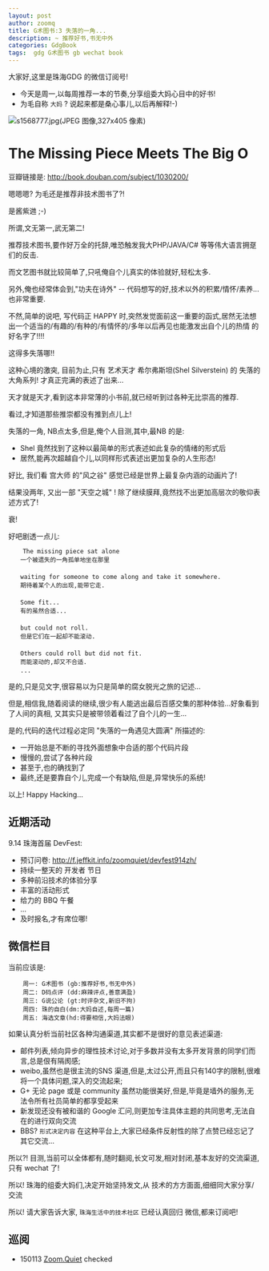 ```yaml
---
layout: post
author: zoomq
title: G术图书:3 失落的一角...
description: ~ 推荐好书,书无中外
categories: GdgBook
tags:  gdg G术图书 gb wechat book
---
```


大家好,这里是珠海GDG 的微信订阅号!

- 今天是周一,以每周推荐一本的节奏,分享组委大妈心目中的好书!
- 为毛自称 `大妈` ? 说起来都是桑心事儿,以后再解释!-)

![s1568777.jpg(JPEG 图像,327x405 像素)](http://img3.douban.com/lpic/s1568777.jpg)


# The Missing Piece Meets The Big O 

豆瓣链接是: http://book.douban.com/subject/1030200/


嗯嗯嗯? 为毛还是推荐非技术图书了?!

是酱紫逇 ;-)

所谓,文无第一,武无第二!

推荐技术图书,要作好万全的托辞,唯恐触发我大PHP/JAVA/C# 等等伟大语言拥趸们的反击.

<!--more-->

而文艺图书就比较简单了,只吼俺自个儿真实的体验就好,轻松太多.

另外,俺也经常体会到,"功夫在诗外" -- 代码想写的好,技术以外的积累/情怀/素养... 也非常重要.

不然,简单的说吧, 写代码正 HAPPY 时,突然发觉面前这一重要的函式,居然无法想出一个适当的/有趣的/有种的/有情怀的/多年以后再见也能激发出自个儿的热情 的好名字了!!!!

这得多失落哪!!

这种心境的激突, 目前为止,只有 艺术天才 希尔弗斯坦(Shel Silverstein) 的
失落的大角系列! 才真正完满的表述了出来...

天才就是天才,看到这本非常薄的小书前,就已经听到过各种无比崇高的推荐.

看过,才知道那些推崇都没有推到点儿上!

失落的一角, NB点太多,但是,俺个人目测,其中,最NB 的是:

- Shel 竟然找到了这种以最简单的形式表述如此复杂的情绪的形式后
- 居然,能再次超越自个儿,以同样形式表述出更加复杂的人生形态!

好比, 我们看 宫大师 的"风之谷" 感觉已经是世界上最复杂内涵的动画片了!

结果没两年, 又出一部 "天空之城" ! 除了继续膜拜,竟然找不出更加高层次的敬仰表述方式了! 

衰!

好吧剧透一点儿:

        The missing piece sat alone
    　　一个被遗失的一角孤单地坐在那里
    　　
    　　waiting for someone to come along and take it somewhere.
    　　期待着某个人的出现,能带它走. 
    　　
    　　Some fit...
    　　有的虽然合适...
    　　
    　　but could not roll.
    　　但是它们在一起却不能滚动. 
    　　
    　　Others could roll but did not fit.
    　　而能滚动的,却又不合适. 
    　　...


是的,只是见文字,很容易以为只是简单的腐女脱光之旅的记述...

但是,相信我,随着阅读的继续,很少有人能逃出最后百感交集的那种体验...好象看到了人间的真相,
又其实只是被带领着看过了自个儿的一生...

是的,代码的迭代过程必定同 "失落的一角遇见大圆满" 所描述的:

- 一开始总是不断的寻找外面想象中合适的那个代码片段
- 慢慢的,尝试了各种片段
- 甚至于,也的确找到了
- 最终,还是要靠自个儿,完成一个有缺陷,但是,异常快乐的系统!


以上! Happy Hacking... 





## 近期活动

9.14 珠海首届 DevFest:

- 预订问卷: http://f.jeffkit.info/zoomquiet/devfest914zh/     
- 持续一整天的 开发者 节日
- 多种前沿技术的体验分享
- 丰富的活动形式
- 给力的 BBQ 午餐
- ... 
- 及时报名,才有席位哪!


## 微信栏目
当前应该是: 

        周一: G术图书 (gb:推荐好书,书无中外)
        周二: D码点评 (dd:麻辣评点,善意满盈)
        周三: G说公论 (gt:时评杂文,新旧不拘)
        周四: 珠的自白(dm:大妈自述,每周一篇)
        周五: 海选文章(hd:得要相信,大妈法眼)


如果认真分析当前社区各种沟通渠道,其实都不是很好的意见表述渠道:

- 邮件列表,倾向异步的理性技术讨论,对于多数并没有太多开发背景的同学们而言,总是佷有隔阂感;
- weibo,虽然也是很主流的SNS 渠道,但是,太过公开,而且只有140字的限制,很难将一个具体问题,深入的交流起来;
- G+ 无论 page 或是 community 虽然功能很美好,但是,毕竟是墙外的服务,无法令所有社员简单的都享受起来
- 新发现还没有被和谐的 Google 汇问,则更加专注具体主题的共同思考,无法自在的进行双向交流
- BBS? `形式决定内容` 在这种平台上,大家已经条件反射性的除了点赞已经忘记了其它交流... 

所以?! 目测,当前可以全体都有,随时翻阅,长文可发,相对封闭,基本友好的交流渠道,只有 wechat 了!

所以! 珠海的组委大妈们,决定开始坚持发文,从 技术的方方面面,细细同大家分享/交流

所以! 请大家告诉大家,  `珠海生活中的技术社区` 已经认真回归 微信,都来订阅吧!



## 巡阅
- 150113 [Zoom.Quiet](http://zoomquiet.io/) checked



